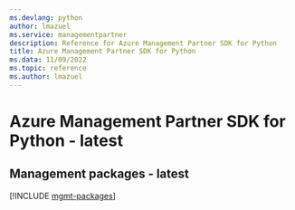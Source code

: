 ```yaml
---
ms.devlang: python
author: lmazuel
ms.service: managementpartner
description: Reference for Azure Management Partner SDK for Python
title: Azure Management Partner SDK for Python
ms.data: 11/09/2022
ms.topic: reference
ms.author: lmazuel
---
```

# Azure Management Partner SDK for Python - latest

## Management packages - latest
[!INCLUDE [mgmt-packages](management-partner-mgmt-index.md)]